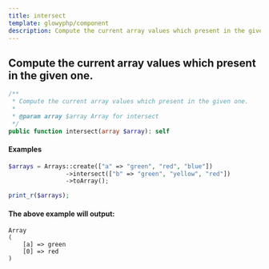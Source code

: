 ```yaml
---
title: intersect
template: glowyphp/component
description: Compute the current array values which present in the given one.
---
```


<h2 class="font-normal text-lg">
Compute the current array values which present in the given one.
</h2>

```php
/**
 * Compute the current array values which present in the given one.
 *
 * @param array $array Array for intersect
 */
public function intersect(array $array): self
```

#### Examples

```php
$arrays = Arrays::create(["a" => "green", "red", "blue"])
                ->intersect(["b" => "green", "yellow", "red"])
                ->toArray();

print_r($arrays);
```

#### The above example will output:

```text
Array
(
    [a] => green
    [0] => red
)
```
